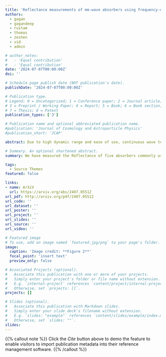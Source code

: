 ```yaml
---
title: 'Reflectance measurements of mm-wave absorbers using frequency-domain continuous wave THz spectroscopy'
authors: 
  - gagan
  - gagandeep
  - rustam
  - thomas
  - zeshen
  - vid
  - admin

# author_notes:
#   - 'Equal contribution'
#   - 'Equal contribution'
date: '2024-07-07T00:00:00Z'
doi: ''

# Schedule page publish date (NOT publication's date).
publishDate: '2024-07-07T00:00:00Z'

# Publication type.
# Legend: 0 = Uncategorized; 1 = Conference paper; 2 = Journal article;
# 3 = Preprint / Working Paper; 4 = Report; 5 = Book; 6 = Book section;
# 7 = Thesis; 8 = Patent
publication_types: ['3']

# Publication name and optional abbreviated publication name.
#publication: 'Journal of Cosmology and Astroparticle Physics'
#publication_short: 'JCAP'

abstract: Due to high dynamic range and ease of use, continuous wave terahertz spectroscopy is an increasingly popular method for optical characterization of components used in cosmic microwave background (CMB) experiments. In this work, we describe an optical testbed that enables simultaneous measurements of transmission and reflection properties of various radiation absorbing dielectric materials, essential components in the reduction of undesired optical loading. To demonstrate the performance of the testbed, we have measured the reflection response of five absorbers commonly used for such applications TKRAM, carbon- and iron-loaded Stycast, HR10, AN72, and an in-house 3D printed absorber across a frequency range of 100 to 500 GHz, for both S- and P-polarization, with incident angles varying from 15 to 45 degrees. We present results on both the specular and scattered reflection response of these absorbers.

# Summary. An optional shortened abstract.
summary: We have measured the Reflectance of five absorbers commonly used in experiments studying the cosmic microwave background.

tags:
  - Source Themes
featured: false

links:
- name: ArXiV
  url: https://arxiv.org/abs/2407.05512
url_pdf: http://arxiv.org/pdf/2407.05512
url_code: ''
url_dataset: ''
url_poster: ''
url_project: ''
url_slides: ''
url_source: ''
url_video: ''

# Featured image
# To use, add an image named `featured.jpg/png` to your page's folder.
image:
  caption: 'Image credit: **Figure 2**'
  focal_point: 'insert text'
  preview_only: false

# Associated Projects (optional).
#   Associate this publication with one or more of your projects.
#   Simply enter your project's folder or file name without extension.
#   E.g. `internal-project` references `content/project/internal-project/index.md`.
#   Otherwise, set `projects: []`.
projects: []

# Slides (optional).
#   Associate this publication with Markdown slides.
#   Simply enter your slide deck's filename without extension.
#   E.g. `slides: "example"` references `content/slides/example/index.md`.
#   Otherwise, set `slides: ""`.
slides:
---
```


{{% callout note %}}
Click the _Cite_ button above to demo the feature to enable visitors to import publication metadata into their reference management software.
{{% /callout %}}

<!-- Supplementary notes can be added here, including [code and math](https://wowchemy.com/docs/content/writing-markdown-latex/). -->

